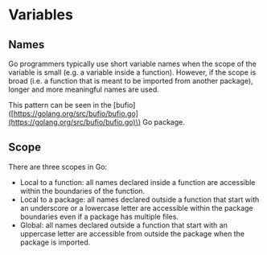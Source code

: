 # Variables

## Names

Go programmers typically use short variable names when the scope of the variable is small \(e.g. a variable inside a function\). However, if the scope is broad \(i.e. a function that is meant to be imported from another package\), longer and more meaningful names are used.

This pattern can be seen in the \[bufio\]\([https://golang.org/src/bufio/bufio.go](https://golang.org/src/bufio/bufio.go)\) Go package.

## Scope

There are three scopes in Go:

* Local to a function: all names declared inside a function are accessible within the boundaries of the function.
* Local to a package: all names declared outside a function that start with an underscore or a lowercase letter are accessible within the package boundaries even if a package has multiple files.
* Global: all names declared outside a function that start with an uppercase letter are accessible from outside the package when the package is imported.

